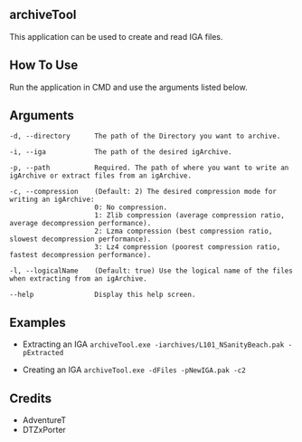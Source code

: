 ## archiveTool
This application can be used to create and read IGA files.

## How To Use
Run the application in CMD and use the arguments listed below.

## Arguments
```
-d, --directory      The path of the Directory you want to archive.

-i, --iga            The path of the desired igArchive.

-p, --path           Required. The path of where you want to write an igArchive or extract files from an igArchive.

-c, --compression    (Default: 2) The desired compression mode for writing an igArchive:
                     0: No compression.
                     1: Zlib compression (average compression ratio, average decompression performance).
                     2: Lzma compression (best compression ratio, slowest decompression performance).
                     3: Lz4 compression (poorest compression ratio, fastest decompression performance).

-l, --logicalName    (Default: true) Use the logical name of the files when extracting from an igArchive.

--help               Display this help screen.
```

## Examples
* Extracting an IGA
`archiveTool.exe -iarchives/L101_NSanityBeach.pak -pExtracted`

* Creating an IGA
`archiveTool.exe -dFiles -pNewIGA.pak -c2`

## Credits
* AdventureT
* DTZxPorter
